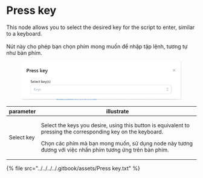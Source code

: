 # Press key

This node allows you to select the desired key for the script to enter, similar to a keyboard.\
\
Nút này cho phép bạn chọn phím mong muốn để nhập tập lệnh, tương tự như bàn phím.

<figure><img src="../../../../.gitbook/assets/Press key.png" alt=""><figcaption></figcaption></figure>

| parameter  | illustrate                                                                                                                                                                                                                                  |
| ---------- | ------------------------------------------------------------------------------------------------------------------------------------------------------------------------------------------------------------------------------------------- |
| Select key | <p>Select the keys you desire, using this button is equivalent to pressing the corresponding key on the keyboard.</p><p></p><p>Chọn các phím mà bạn mong muốn, sử dụng node này tương đương với việc nhấn phím tương ứng trên bàn phím.</p> |

{% file src="../../../../.gitbook/assets/Press key.txt" %}

